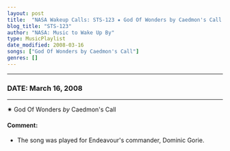 ```yaml
---
layout: post
title:  "NASA Wakeup Calls: STS-123 ✷ God Of Wonders by Caedmon's Call ✦ March 16, 2008"
blog_title: "STS-123"
author: "NASA: Music to Wake Up By"
type: MusicPlaylist
date_modified: 2008-03-16
songs: ["God Of Wonders by Caedmon's Call"]
genres: []
---
```


----
### DATE: March 16, 2008
----
✷ God Of Wonders *by* Caedmon's Call  

#### Comment:
* The song was played for Endeavour's commander, Dominic Gorie.



<br/>
<center>
	<a target="_blank"
	   href="https://twitter.com/intent/tweet?hashtags=Space,NASA,Playlist,NASAWakeupCalls,SpaceProgram&text=🚀 {{ page.author}}, {{ page.title }}. {{ site.url }}{{ page.url }}&via=nasawakeupcalls"><i class="fab fa-twitter" title="Tweet this page" alt="Tweet this page" style="font-size: 1.3em;"></i></a>
	&nbsp; 	<i class="fas fa-user-astronaut" style="font-size: 1.5em;"></i> &nbsp;
    <a id="custom_amazon_link"
       type="amzn" search="#"
       category="popular music">
    <i class="fab fa-amazon" style="font-size: 1.3em;"></i></a>
</center>

<!-- Randomly resolve an individual entry from a song array -->
<script src="/assets/javascript/seedrandom.min.js"></script>
<script>
  var wake_me_up = ["God Of Wonders by Caedmon's Call"];
  var prng = new Math.seedrandom();
  function randomSong() {
    song = wake_me_up[Math.floor(Math.random() * wake_me_up.length)];
    var amazon_link = document.getElementById("custom_amazon_link");
    amazon_link.setAttribute("search", song);
  }
  window.onload = randomSong();
</script>
